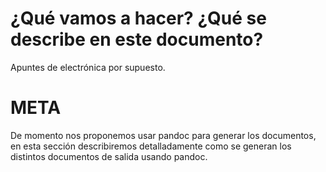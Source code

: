 ¿Qué vamos a hacer? ¿Qué se describe en este documento?
=======================================================

Apuntes de electrónica por supuesto.

META
====

De momento nos proponemos usar pandoc para generar los documentos, en
esta sección describiremos detalladamente como se generan los distintos
documentos de salida usando pandoc.
